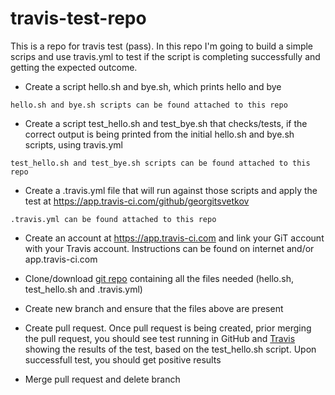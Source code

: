 # travis-test-repo
This is a repo for travis test (pass). In this repo I'm going to build a simple scrips and use travis.yml to test if the script is completing successfully and getting the expected outcome.

- Create a script hello.sh and bye.sh, which prints hello and bye

`
hello.sh and bye.sh scripts can be found attached to this repo
`

- Create a script test_hello.sh and test_bye.sh that checks/tests, if the correct output is being printed from the initial hello.sh and bye.sh scripts, using travis.yml

`
test_hello.sh and test_bye.sh scripts can be found attached to this repo
`

- Create a .travis.yml file that will run against those scripts and apply the test at https://app.travis-ci.com/github/georgitsvetkov

`
.travis.yml can be found attached to this repo
`

- Create an account at https://app.travis-ci.com and link your GiT account with your Travis account. Instructions can be found on internet and/or app.travis-ci.com 

- Clone/download [git repo](https://github.com/georgitsvetkov/travis-test-repo/) containing all the files needed (hello.sh, test_hello.sh and .travis.yml) 

- Create new branch and ensure that the files above are present 

- Create pull request. Once pull request is being created, prior merging the pull request, you should see test running in GitHub and [Travis](https://app.travis-ci.com/github/georgitsvetkov/travis-test-repo) showing the results of the test, based on the test_hello.sh script. Upon successfull test, you should get positive results

-  Merge pull request and delete branch
